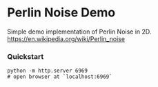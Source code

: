 # Perlin Noise Demo

Simple demo implementation of Perlin Noise in 2D.
<https://en.wikipedia.org/wiki/Perlin_noise>

### Quickstart

```console
python -m http.server 6969
# open browser at `localhost:6969`
```
